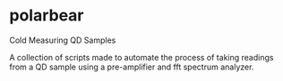 polarbear
=========

Cold Measuring QD Samples

A collection of scripts made to automate the process of taking readings from a QD sample using a pre-amplifier and fft spectrum analyzer.

